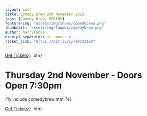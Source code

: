 ```yaml
---
layout: post
title: Comedy Brew 2nd November 2023
tags: [Comedy Brew, ROBINS]
feature-img: "assets/img/shows/comedybrew.png"
thumbnail: "assets/img/thumbs/comedybrew.png"
author: harryfucks
excerpt_separator: <!--more-->
ticket_link: "https://bit.ly/iyf20231102"
---
```


[Get Tickets]({{page.ticket_link}}){: .btn}

# Thursday 2nd November - Doors Open 7:30pm

{% include comedybrew.html %}

[Get Tickets]({{page.ticket_link}}){: .btn}
